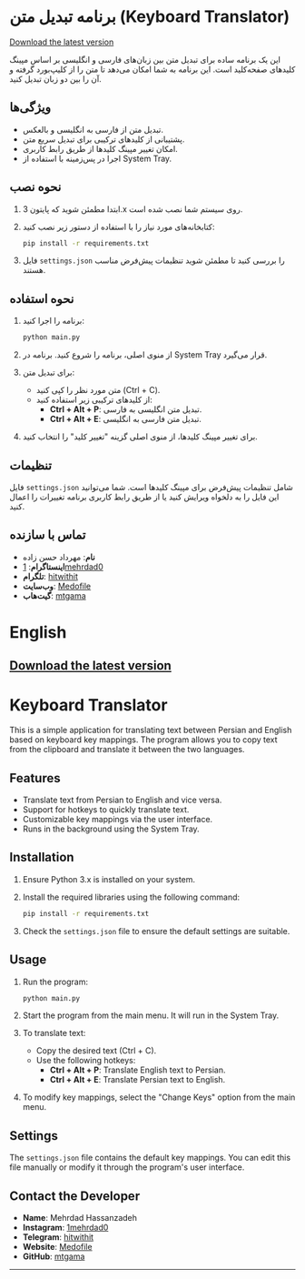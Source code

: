 
# برنامه تبدیل متن (Keyboard Translator)

[Download the latest version](https://my.uupload.ir/dl/VX7ZKGDp)

این یک برنامه ساده برای تبدیل متن بین زبان‌های فارسی و انگلیسی بر اساس مپینگ کلیدهای صفحه‌کلید است. این برنامه به شما امکان می‌دهد تا متن را از کلیپ‌بورد گرفته و آن را بین دو زبان تبدیل کنید.

## ویژگی‌ها

- تبدیل متن از فارسی به انگلیسی و بالعکس.
- پشتیبانی از کلیدهای ترکیبی برای تبدیل سریع متن.
- امکان تغییر مپینگ کلیدها از طریق رابط کاربری.
- اجرا در پس‌زمینه با استفاده از System Tray.

## نحوه نصب

1. ابتدا مطمئن شوید که پایتون 3.x روی سیستم شما نصب شده است.
2. کتابخانه‌های مورد نیاز را با استفاده از دستور زیر نصب کنید:

   ```bash
   pip install -r requirements.txt
   ```

3. فایل `settings.json` را بررسی کنید تا مطمئن شوید تنظیمات پیش‌فرض مناسب هستند.

## نحوه استفاده

1. برنامه را اجرا کنید:

   ```bash
   python main.py
   ```

2. از منوی اصلی، برنامه را شروع کنید. برنامه در System Tray قرار می‌گیرد.

3. برای تبدیل متن:
   - متن مورد نظر را کپی کنید (Ctrl + C).
   - از کلیدهای ترکیبی زیر استفاده کنید:
     - **Ctrl + Alt + P**: تبدیل متن انگلیسی به فارسی.
     - **Ctrl + Alt + E**: تبدیل متن فارسی به انگلیسی.

4. برای تغییر مپینگ کلیدها، از منوی اصلی گزینه "تغییر کلید" را انتخاب کنید.

## تنظیمات

فایل `settings.json` شامل تنظیمات پیش‌فرض برای مپینگ کلیدها است. شما می‌توانید این فایل را به دلخواه ویرایش کنید یا از طریق رابط کاربری برنامه تغییرات را اعمال کنید.


## تماس با سازنده

- **نام**: مهرداد حسن زاده
- **اینستاگرام**: [1mehrdad0](https://www.instagram.com/1mehrdad0)
- **تلگرام**: [hitwithit](https://t.me/hitwithit)
- **وب‌سایت**: [Medofile](https://www.medofile.ir)
- **گیت‌هاب**: [mtgama](https://github.com/mtgama)






# English


[Download the latest version](https://my.uupload.ir/dl/VX7ZKGDp)
---

# Keyboard Translator

This is a simple application for translating text between Persian and English based on keyboard key mappings. The program allows you to copy text from the clipboard and translate it between the two languages.

## Features

- Translate text from Persian to English and vice versa.
- Support for hotkeys to quickly translate text.
- Customizable key mappings via the user interface.
- Runs in the background using the System Tray.

## Installation

1. Ensure Python 3.x is installed on your system.
2. Install the required libraries using the following command:

   ```bash
   pip install -r requirements.txt
   ```

3. Check the `settings.json` file to ensure the default settings are suitable.

## Usage

1. Run the program:

   ```bash
   python main.py
   ```

2. Start the program from the main menu. It will run in the System Tray.

3. To translate text:
   - Copy the desired text (Ctrl + C).
   - Use the following hotkeys:
     - **Ctrl + Alt + P**: Translate English text to Persian.
     - **Ctrl + Alt + E**: Translate Persian text to English.

4. To modify key mappings, select the "Change Keys" option from the main menu.

## Settings

The `settings.json` file contains the default key mappings. You can edit this file manually or modify it through the program's user interface.


## Contact the Developer

- **Name**: Mehrdad Hassanzadeh
- **Instagram**: [1mehrdad0](https://www.instagram.com/1mehrdad0)
- **Telegram**: [hitwithit](https://t.me/hitwithit)
- **Website**: [Medofile](https://www.medofile.ir)
- **GitHub**: [mtgama](https://github.com/mtgama)

---
